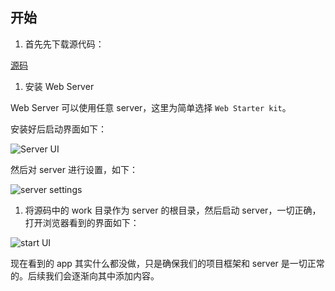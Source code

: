 ## 开始

1. 首先先下载源代码：

  [源码](https://github.com/googlecodelabs/your-first-pwapp/archive/master.zip)

1. 安装 Web Server

  Web Server 可以使用任意 server，这里为简单选择 `Web Starter kit`。

  安装好后启动界面如下：

  ![Server UI](https://codelabs.developers.google.com/codelabs/your-first-pwapp/img/433870360ad308d4.png)

  然后对 server 进行设置，如下：

  ![server settings](https://codelabs.developers.google.com/codelabs/your-first-pwapp/img/39b4e0371e9703e6.png)

1. 将源码中的 work 目录作为 server 的根目录，然后启动 server，一切正确，打开浏览器看到的界面如下：

  ![start UI](https://codelabs.developers.google.com/codelabs/your-first-pwapp/img/aa64e93e8151b642.png)

现在看到的 app 其实什么都没做，只是确保我们的项目框架和 server 是一切正常的。后续我们会逐渐向其中添加内容。
